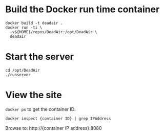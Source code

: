 # Build the Docker run time container
```
docker build -t deadair .
docker run -ti \
  -v${HOME}/repos/DeadAir:/opt/DeadAir \
  deadair
```
# Start the server
```
cd /opt/DeadAir
./runserver
```
# View the site
   `docker ps`
to get the container ID.

   `docker inspect {container ID} | grep IPAddress`

Browse to:
       http://{container IP address}:8080
